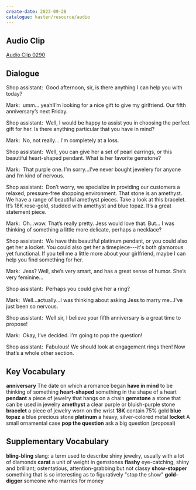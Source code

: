 ```yaml
---
create-date: 2023-09-28
catalogue: kasten/resource/audio
---
```


## Audio Clip
[Audio Clip 0290](https://archive.org/download/englishpod_all/englishpod_0290dg.mp3)

## Dialogue
Shop assistant:  Good afternoon, sir, is there anything I can help you with today? 

Mark:  umm... yeah!I’m looking for a nice gift to give my girlfriend. Our fifth anniversary’s next Friday. 

Shop assistant:  Well, I would be happy to assist you in choosing the perfect gift for her. Is there anything particular that you have in mind? 

Mark:  No, not really... I'm  completely at a loss. 

Shop assistant:  Well, you can give her a set of pearl earrings, or this beautiful heart-shaped pendant. What is her favorite gemstone? 

Mark:  That purple one. I’m sorry...I've never bought jewelery for anyone and I’m kind of nervous. 

Shop assistant:  Don’t worry, we specialize in providing our customers a relaxed, pressure-free shopping environment.  That stone is an amethyst. We have a range of beautiful amethyst  pieces. Take a look at this bracelet. It’s 18K rose-gold, studded with amethyst and blue topaz. It’s a great statement piece. 

Mark:  Oh...wow. That’s really pretty. Jess would love that. But... I was thinking of something a little more delicate, perhaps a necklace? 

Shop assistant:  We have this beautiful platinum pendant, or you could also get her a locket. You could also get her a timepiece---it's both glamorous yet functional. If you tell me a little more about your girlfriend, maybe I can help you find something for her. 

Mark:  Jess? Well, she’s very smart, and has a great sense of humor.  She’s very feminine...

Shop assistant:  Perhaps you could give her a ring? 

Mark:  Well...actually...I was thinking about asking Jess to marry me...I've just been so nervous.

Shop assistant:  Well sir, I believe your fifth anniversary is a great time to propose! 

Mark:  Okay, I’ve decided. I’m going to pop the question! 

Shop assistant:  Fabulous! We should look at engagement rings then! Now that’s a whole other section. 

## Key Vocabulary
**anniversary**           The date on which a romance began
**have in mind**          to be thinking of something
**heart-shaped**          something in the shape of a heart
**pendant**               a piece of jewelry that hangs on a chain
**gemstone**              a stone that can be used in jewelry
**amethyst**              a clear purple or bluish-purple stone
**bracelet**              a piece of jewelry worn on the wrist
**18K**                   contain 75% gold
**blue topaz**            a blue precious stone
**platinum**              a heavy, silver-colored metal
**locket**                A small ornamental case
**pop the question**      ask a big question (proposal)

## Supplementary Vocabulary
**bling-bling**       slang: a term used to describe shiny jewelry, usually with a lot of diamonds
**carat**             a unit of weight in gemstones
**flashy**            eye-catching, shiny and brilliant; ostentatious, attention-grabbing but not classy
**show-stopper**      something that is so interesting as to figuratively "stop the show"
**gold-digger**       someone who marries for money

